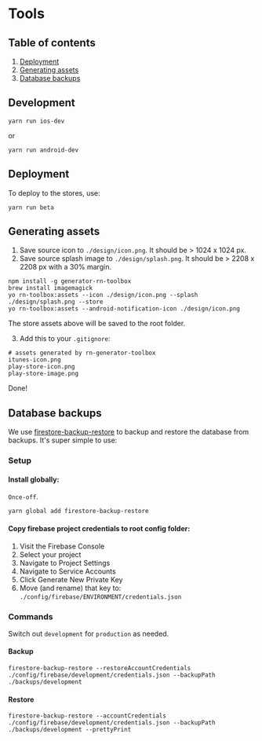 # Tools

## Table of contents

1.  [Deployment](#deployment)
2.  [Generating assets](#generating-assets)
3.  [Database backups](#database-backups)

## Development

```shell
yarn run ios-dev
```

or

```shell
yarn run android-dev
```

## Deployment

To deploy to the stores, use:

```shell
yarn run beta
```

## Generating assets

1.  Save source icon to `./design/icon.png`. It should be > 1024 x 1024 px.
2.  Save source splash image to `./design/splash.png`. It should be > 2208 x 2208 px with a 30% margin.

```shell
npm install -g generator-rn-toolbox
brew install imagemagick
yo rn-toolbox:assets --icon ./design/icon.png --splash ./design/splash.png --store
yo rn-toolbox:assets --android-notification-icon ./design/icon.png
```

The store assets above will be saved to the root folder.

3.  Add this to your `.gitignore`:

```
# assets generated by rn-generator-toolbox
itunes-icon.png
play-store-icon.png
play-store-image.png
```

Done!

## Database backups

We use [firestore-backup-restore]() to backup and restore the database from backups. It's super simple to use:

### Setup

#### Install globally:

`Once-off`.

```
yarn global add firestore-backup-restore
```

#### Copy firebase project credentials to root config folder:

1. Visit the Firebase Console
2. Select your project
3. Navigate to Project Settings
4. Navigate to Service Accounts
5. Click Generate New Private Key
6. Move (and rename) that key to: `./config/firebase/ENVIRONMENT/credentials.json`

### Commands

Switch out `development` for `production` as needed.

#### Backup

```
firestore-backup-restore --restoreAccountCredentials ./config/firebase/development/credentials.json --backupPath ./backups/development
```

#### Restore

```
firestore-backup-restore --accountCredentials ./config/firebase/development/credentials.json --backupPath ./backups/development --prettyPrint
```
